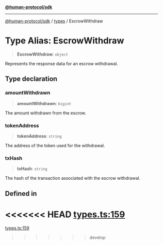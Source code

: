 [**@human-protocol/sdk**](../../README.md)

***

[@human-protocol/sdk](../../modules.md) / [types](../README.md) / EscrowWithdraw

# Type Alias: EscrowWithdraw

> **EscrowWithdraw**: `object`

Represents the response data for an escrow withdrawal.

## Type declaration

### amountWithdrawn

> **amountWithdrawn**: `bigint`

The amount withdrawn from the escrow.

### tokenAddress

> **tokenAddress**: `string`

The address of the token used for the withdrawal.

### txHash

> **txHash**: `string`

The hash of the transaction associated with the escrow withdrawal.

## Defined in

<<<<<<< HEAD
[types.ts:159](https://github.com/humanprotocol/human-protocol/blob/9a36dcc76397ebaf05988194a5c5bf379999302c/packages/sdk/typescript/human-protocol-sdk/src/types.ts#L159)
=======
[types.ts:159](https://github.com/humanprotocol/human-protocol/blob/b718aa9d178d605c5b27fec98a4e6afa6f1db599/packages/sdk/typescript/human-protocol-sdk/src/types.ts#L159)
>>>>>>> develop
